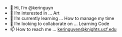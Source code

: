 - 👋 Hi, I’m @keringuyn
- 👀 I’m interested in ... Art
- 🌱 I’m currently learning ... How to manage my time
- 💞️ I’m looking to collaborate on ... Learning Code
- 📫 How to reach me ... keringuyen@knights.ucf.edu

<!---
keringuyn/keringuyn is a ✨ special ✨ repository because its `README.md` (this file) appears on your GitHub profile.
You can click the Preview link to take a look at your changes.
--->
